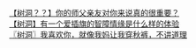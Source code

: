 [【树洞？？】你的师父亲友对你来说真的很重要？](http://tieba.baidu.com/p/4860560028?see_lz=1&pn=)   
[【树洞】有一个爱插旗的智障情缘是什么样的体验](http://tieba.baidu.com/p/4860608459?see_lz=1&pn=)   
[〖树洞〗我喜欢你，就像我妈让我穿秋裤，不讲道理](http://tieba.baidu.com/p/4860695251?see_lz=1&pn=)   
